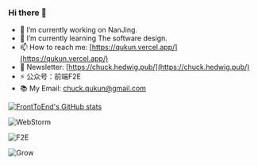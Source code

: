 ### Hi there 👋

- 🔭 I’m currently working on NanJing.
- 🌱 I’m currently learning The software design.
- 📫 How to reach me: [https://qukun.vercel.app/](https://qukun.vercel.app/)
- 📧 Newsletter: [https://chuck.hedwig.pub/](https://chuck.hedwig.pub/)
- ⚡ 公众号：前端F2E
- 📚 My Email: chuck.qukun@gmail.com

[![FrontToEnd's GitHub stats](https://github-readme-stats.vercel.app/api?username=FrontToEnd&show_icons=true&theme=material-palenight)](https://github.com/anuraghazra/github-readme-stats)

![WebStorm](https://img.shields.io/badge/Tool-WebStorm-blue)

![F2E](https://img.shields.io/badge/Job-F2E-brightgreen)

![Grow](https://img.shields.io/badge/Grow-everyday-green)


